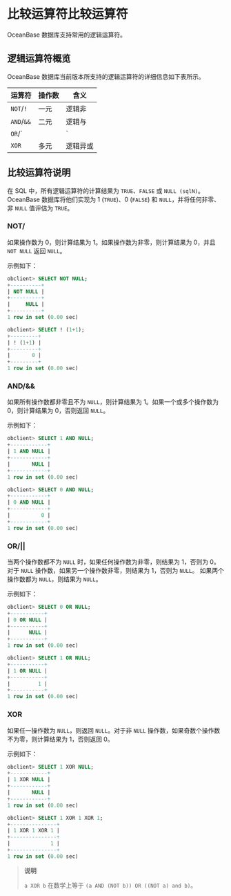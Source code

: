 # 比较运算符比较运算符

OceanBase 数据库支持常用的逻辑运算符。

## 逻辑运算符概览

OceanBase 数据库当前版本所支持的逻辑运算符的详细信息如下表所示。

|    运算符     | 操作数 |  含义  |
|------------|-----|------|
| `NOT`/`!`  | 一元  | 逻辑非  |
| `AND`/`&&` | 二元  | 逻辑与  |
| `OR`/`||`  | 二元  | 逻辑或  |
| `XOR`      | 多元  | 逻辑异或 |

## 比较运算符说明

在 SQL 中，所有逻辑运算符的计算结果为 `TRUE`、`FALSE` 或 `NULL (sqlN)`。OceanBase 数据库将他们实现为 1 (`TRUE`)、0 (`FALSE`) 和 `NULL`，并将任何非零、非 `NULL` 值评估为 `TRUE`。

### NOT/

如果操作数为 0，则计算结果为 1。如果操作数为非零，则计算结果为 0，并且 `NOT NULL` 返回 `NULL`。

示例如下：

```sql
obclient> SELECT NOT NULL;
+----------+
| NOT NULL |
+----------+
|     NULL |
+----------+
1 row in set (0.00 sec)

obclient> SELECT ! (1+1);
+---------+
| ! (1+1) |
+---------+
|       0 |
+---------+
1 row in set (0.00 sec)
```

### AND/\&\&

如果所有操作数都非零且不为 `NULL`，则计算结果为 1。如果一个或多个操作数为 0，则计算结果为 0，否则返回 `NULL`。

示例如下：

```sql
obclient> SELECT 1 AND NULL;
+------------+
| 1 AND NULL |
+------------+
|       NULL |
+------------+
1 row in set (0.00 sec)

obclient> SELECT 0 AND NULL;
+------------+
| 0 AND NULL |
+------------+
|          0 |
+------------+
1 row in set (0.00 sec)
```

### OR/\|\|

当两个操作数都不为 `NULL` 时，如果任何操作数为非零，则结果为 1，否则为 0。 对于 `NULL` 操作数，如果另一个操作数非零，则结果为 1，否则为 `NULL`。 如果两个操作数都为 `NULL`，则结果为 `NULL`。

示例如下：

```sql
obclient> SELECT 0 OR NULL;
+-----------+
| 0 OR NULL |
+-----------+
|      NULL |
+-----------+
1 row in set (0.00 sec)

obclient> SELECT 1 OR NULL;
+-----------+
| 1 OR NULL |
+-----------+
|         1 |
+-----------+
1 row in set (0.00 sec)
```

### XOR

如果任一操作数为 `NULL`，则返回 `NULL`。对于非 `NULL` 操作数，如果奇数个操作数不为零，则计算结果为 1，否则返回 0。

示例如下：

```sql
obclient> SELECT 1 XOR NULL;
+------------+
| 1 XOR NULL |
+------------+
|       NULL |
+------------+
1 row in set (0.00 sec)

obclient> SELECT 1 XOR 1 XOR 1;
+---------------+
| 1 XOR 1 XOR 1 |
+---------------+
|             1 |
+---------------+
1 row in set (0.00 sec)
```

>**说明**
>
>`a XOR b` 在数学上等于 `(a AND (NOT b)) OR ((NOT a) and b)`。
